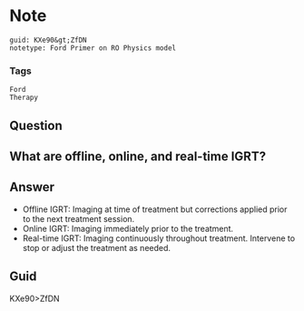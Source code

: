 # Note
```
guid: KXe90&gt;ZfDN
notetype: Ford Primer on RO Physics model
```

### Tags
```
Ford
Therapy
```

## Question
<h2>What are offline, online, and real-time IGRT?</h2>

## Answer
<section>
<ul>
<li>Offline IGRT: Imaging at time of treatment but corrections applied prior to the next treatment session.</li>
<li>Online IGRT: Imaging immediately prior to the treatment.</li>
<li>Real-time IGRT: Imaging continuously throughout treatment. Intervene to stop or adjust the treatment as needed.</li>
</ul>


</section>

## Guid
KXe90>ZfDN
